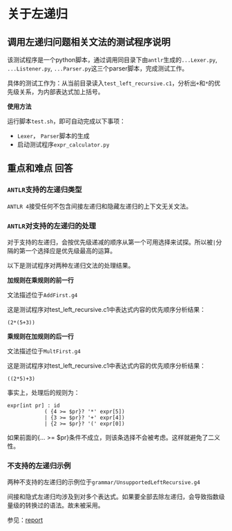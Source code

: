 # 关于左递归

## 调用左递归问题相关文法的测试程序说明

该测试程序是一个python脚本，通过调用同目录下由`antlr`生成的`...Lexer.py`, `...Listener.py`, `...Parser.py`这三个parser脚本，完成测试工作。

具体的测试工作为：从当前目录读入`test_left_recursive.c1`，分析出`+`和`*`的优先级关系，为内部表达式加上括号。

**使用方法**

运行脚本`test.sh`，即可自动完成以下事项：

- `Lexer`， `Parser`脚本的生成
- 启动测试程序`expr_calculator.py`

## 重点和难点 回答

### `ANTLR`支持的左递归类型

`ANTLR 4`接受任何不包含间接左递归和隐藏左递归的上下文无关文法。



### `ANTLR`对支持的左递归的处理

对于支持的左递归，会按优先级递减的顺序从第一个可用选择来试探。所以被`|`分隔的第一个选择应是优先级最高的运算。

以下是测试程序对两种左递归文法的处理结果。

**加规则在乘规则的前一行**

文法描述位于`AddFirst.g4`

这是测试程序对test_left_recursive.c1中表达式内容的优先顺序分析结果：

```
(2*(5+3))
```

**乘规则在加规则的后一行**

文法描述位于`MultFirst.g4`

这是测试程序对test_left_recursive.c1中表达式内容的优先顺序分析结果：

```
((2*5)+3)
```



事实上，处理后的规则为：

```
expr[int pr] : id
			( {4 >= $pr}? '*' expr[5])
			| {3 >= $pr}? '+' expr[4])
			| {2 >= $pr}? '(' expr[0])
```

如果前面的{... >= $pr}条件不成立，则该条选择不会被考虑。这样就避免了二义性。

### 不支持的左递归示例

两种不支持的左递归的示例位于`grammar/UnsupportedLeftRecursive.g4`

间接和隐式左递归均涉及到对多个表达式。如果要全部去除左递归，会导致指数级量级的转换过的语法。故未被采用。

参见：[report](antlr.org/papers/allstar-techreport.pdf)

